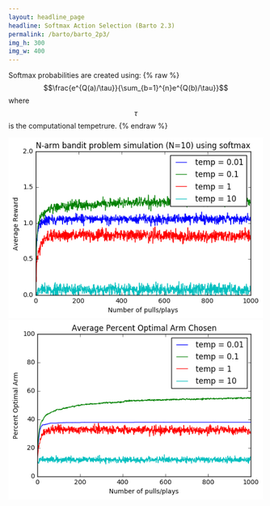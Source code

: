 ```yaml
---
layout: headline_page
headline: Softmax Action Selection (Barto 2.3)
permalink: /barto/barto_2p3/
img_h: 300
img_w: 400
---
```


Softmax probabilities are created using:
{% raw %}
$$\frac{e^{Q(a)/\tau}}{\sum_{b=1}^{n}e^{Q(b)/\tau}}$$
where $$\tau$$ is the computational tempetrure.
{% endraw %}

<img src="/assets/Barto_2p3_softmax_reward.png" class="img-thumbnail C-graph-center" alt="Softmax: reward over time" width="{{ page.img_w }}" height="{{ page.img_h }}">

<img src="/assets/Barto_2p3_softmax_optimalAction.png" class="img-thumbnail C-graph-center" alt="Softmax: percent optimal action over time" width="{{ page.img_w }}" height="{{ page.img_h }}">